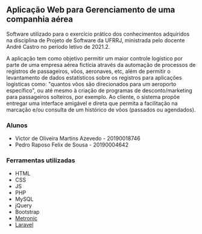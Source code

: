 ## Aplicação Web para Gerenciamento de uma companhia aérea

<p>Software utilizado para o exercício prático dos conhecimentos adquiridos na disciplina de Projeto de Software da UFRRJ, ministrada pelo docente André Castro no período letivo de 2021.2.<p>
<p>A aplicação tem como objetivo permitir um maior controle logístico por parte de uma empresa aérea fictícia através da automação de processos de registros de passageiros, vôos, aeronaves, etc, além de permitir o levantamento de dados estatísticos sobre os registros para aplicações logísticas como: "quantos vôos são direcionados para um aeroporto específico", ou até mesmo à criação de programas de desconto/marketing para passageiros solteiros, por exemplo. Ao cliente, o sistema propõe entregar uma interface amigável e direta que permita a facilitação na marcação e/ou consulta de um histórico de vôos (passados ou agendados).</p>

### Alunos
* Victor de Oliveira Martins Azevedo - 20190018746 
* Pedro Raposo Felix de Sousa - 20190004642

### Ferramentas utilizadas
* HTML
* CSS
* JS
* PHP
* MySQL
* jQuery
* Bootstrap
* <a href="https://keenthemes.com/metronic/">Metronic</a>
* <a href="https://laravel.com/">Laravel</a>
